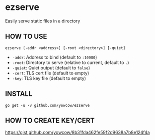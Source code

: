 ezserve
=======

Easily serve static files in a directory

HOW TO USE
----------

    ezserve [-addr <address>] [-root <directory>] [-quiet]

* `-addr`: Address to bind (default to `:10080`)
* `-root`: Directory to serve (relative to current, default to `.`)
* `-quiet`: Quiet output (default to `false`)
* `-cert`: TLS cert file (default to empty)
* `-key`: TLS key file (default to empty)

INSTALL
-------

    go get -u -v github.com/yowcow/ezserve

HOW TO CREATE KEY/CERT
----------------------

https://gist.github.com/yowcow/8b31fda462fe59f2d9638a7b8e124f4a

